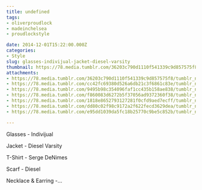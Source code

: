 ```yaml
---
title: undefined
tags:
- oliverproudlock
- madeinchelsea
- proudlockstyle

date: 2014-12-01T15:22:00.000Z
categories:
- Style
slug: glasses-indivijual-jacket-diesel-varsity
thumbnail: https://78.media.tumblr.com/36203c790d1110f541339c9d857575f8/tumblr_nfwtcxXgIW1rhrm24o1_540.jpg
attachments:
- https://78.media.tumblr.com/36203c790d1110f541339c9d857575f8/tumblr_nfwtcxXgIW1rhrm24o1_1280.jpg
- https://78.media.tumblr.com/cc42fc69380d526a6db21c3f6861c83e/tumblr_nfwtcxXgIW1rhrm24o2_1280.jpg
- https://78.media.tumblr.com/9495b98c354096faf1cc435b158ae838/tumblr_nfwtcxXgIW1rhrm24o5_1280.jpg
- https://78.media.tumblr.com/f860083d6272b5f37056ad9372360f38/tumblr_nfwtcxXgIW1rhrm24o3_1280.jpg
- https://78.media.tumblr.com/1818e8652793127281f0cfd9aed7ecff/tumblr_nfwtcxXgIW1rhrm24o7_1280.jpg
- https://78.media.tumblr.com/dd80c02f98c9172a2f622fecd3629dea/tumblr_nfwtcxXgIW1rhrm24o6_1280.jpg
- https://78.media.tumblr.com/e95dd1039da5fc18b25770c9be5c852b/tumblr_nfwtcxXgIW1rhrm24o4_1280.jpg

---
```


Glasses - Indivijual 

  Jacket - Diesel Varsity 

  T-Shirt - Serge DeNimes 

  Scarf - Diesel 

  Necklace & Earring -...
